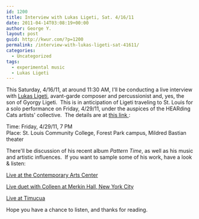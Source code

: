```yaml
---
id: 1200
title: Interview with Lukas Ligeti, Sat. 4/16/11
date: 2011-04-14T03:08:19+00:00
author: George Y.
layout: post
guid: http://kwur.com/?p=1200
permalink: /interview-with-lukas-ligeti-sat-41611/
categories:
  - Uncategorized
tags:
  - experimental music
  - Lukas Ligeti
---
```

<div class="pf-content">
  <p>
    This Saturday, 4/16/11, at around 11:30 AM, I'll be conducting a live interview with <a href="http://www.lukasligeti.com/">Lukas Ligeti</a>, avant-garde composer and percussionist and, yes, the son of Gyorgy Ligeti.  This is in anticipation of Ligeti traveling to St. Louis for a solo performance on Friday, 4/29/11, under the auspices of the HEARding Cats artists' collective.  The details are at <a href="http://heardingcatscollective.org/?p=510">this link </a>:
  </p>
  
  <p>
    Time: Friday, 4/29/11, 7 PM<br /> Place: St. Louis Community College, Forest Park campus, Mildred Bastian theater
  </p>
  
  <p>
    There'll be discussion of his recent album <em>Pattern Time</em>, as well as his music and artistic influences.  If you want to sample some of his work, have a look & listen:
  </p>
  
  <p>
    <a href="http://www.youtube.com/watch?v=R007T0e5RMg">Live at the Contemporary Arts Center</a>
  </p>
  
  <p>
    <a href="http://www.youtube.com/watch?v=wecawfcHeDY">Live duet with Colleen at Merkin Hall, New York City</a>
  </p>
  
  <p>
    <a href="http://www.youtube.com/watch?v=5np7W4UqW10">Live at Timucua</a>
  </p>
  
  <p>
    Hope you have a chance to listen, and thanks for reading.
  </p>
</div>